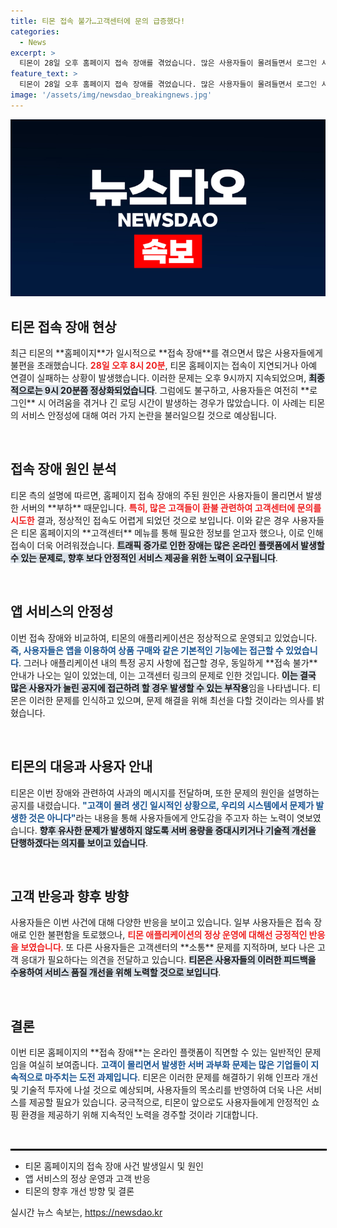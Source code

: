 ```yaml
---
title: 티몬 접속 불가…고객센터에 문의 급증했다!
categories:
  - News
excerpt: >
  티몬이 28일 오후 홈페이지 접속 장애를 겪었습니다. 많은 사용자들이 몰려들면서 로그인 시 어려움이 발생했으며, 애플리케이션 역시 일부 문제를 보였습니다. 티몬은 신속한 정상화를 약속했습니다.
feature_text: >
  티몬이 28일 오후 홈페이지 접속 장애를 겪었습니다. 많은 사용자들이 몰려들면서 로그인 시 어려움이 발생했으며, 애플리케이션 역시 일부 문제를 보였습니다. 티몬은 신속한 정상화를 약속했습니다.
image: '/assets/img/newsdao_breakingnews.jpg'
---
```


<p><img src="/assets/img/newsdao_breakingnews.jpg" alt="koreaapp 속보" /></p>

<h2 data-ke-size="size26">티몬 접속 장애 현상</h2>

<p data-ke-size="size16">최근 티몬의 **홈페이지**가 일시적으로 **접속 장애**를 겪으면서 많은 사용자들에게 불편을 초래했습니다. <b><span style="color: #ee2323;">28일 오후 8시 20분</span></b>, 티몬 홈페이지는 접속이 지연되거나 아예 연결이 실패하는 상황이 발생했습니다. 이러한 문제는 오후 9시까지 지속되었으며, <b><span style="background-color: #21538527;">최종적으로는 9시 20분쯤 정상화되었습니다</span></b>. 그럼에도 불구하고, 사용자들은 여전히 **로그인** 시 어려움을 겪거나 긴 로딩 시간이 발생하는 경우가 많았습니다. 이 사례는 티몬의 서비스 안정성에 대해 여러 가지 논란을 불러일으킬 것으로 예상됩니다. </p>

<p data-ke-size="size16">&nbsp;</p>

<h2 data-ke-size="size26">접속 장애 원인 분석</h2>

<p data-ke-size="size16">티몬 측의 설명에 따르면, 홈페이지 접속 장애의 주된 원인은 사용자들이 몰리면서 발생한 서버의 **부하** 때문입니다. <b><span style="color: #ee2323;">특히, 많은 고객들이 환불 관련하여 고객센터에 문의를 시도한</span></b> 결과, 정상적인 접속도 어렵게 되었던 것으로 보입니다. 이와 같은 경우 사용자들은 티몬 홈페이지의 **고객센터** 메뉴를 통해 필요한 정보를 얻고자 했으나, 이로 인해 접속이 더욱 어려워졌습니다. <b><span style="background-color: #21538527;">트래픽 증가로 인한 장애는 많은 온라인 플랫폼에서 발생할 수 있는 문제로, 향후 보다 안정적인 서비스 제공을 위한 노력이 요구됩니다</span></b>.</p>

<p data-ke-size="size16">&nbsp;</p>

<h2 data-ke-size="size26">앱 서비스의 안정성</h2>

<p data-ke-size="size16">이번 접속 장애와 비교하여, 티몬의 애플리케이션은 정상적으로 운영되고 있었습니다. <b><span style="color: #1a5490;">즉, 사용자들은 앱을 이용하여 상품 구매와 같은 기본적인 기능에는 접근할 수 있었습니다</span></b>. 그러나 애플리케이션 내의 특정 공지 사항에 접근할 경우, 동일하게 **접속 불가** 안내가 나오는 일이 있었는데, 이는 고객센터 링크의 문제로 인한 것입니다. <b><span style="background-color: #21538527;">이는 결국 많은 사용자가 눌린 공지에 접근하려 할 경우 발생할 수 있는 부작용</span></b>임을 나타냅니다. 티몬은 이러한 문제를 인식하고 있으며, 문제 해결을 위해 최선을 다할 것이라는 의사를 밝혔습니다.</p>

<p data-ke-size="size16">&nbsp;</p>

<h2 data-ke-size="size26">티몬의 대응과 사용자 안내</h2>

<p data-ke-size="size16">티몬은 이번 장애와 관련하여 사과의 메시지를 전달하며, 또한 문제의 원인을 설명하는 공지를 내렸습니다. <b><span style="color: #1a5490;">"고객이 몰려 생긴 일시적인 상황으로, 우리의 시스템에서 문제가 발생한 것은 아니다"</span></b>라는 내용을 통해 사용자들에게 안도감을 주고자 하는 노력이 엿보였습니다. <b><span style="background-color: #21538527;">향후 유사한 문제가 발생하지 않도록 서버 용량을 증대시키거나 기술적 개선을 단행하겠다는 의지를 보이고 있습니다</span></b>.</p>

<p data-ke-size="size16">&nbsp;</p>

<h2 data-ke-size="size26">고객 반응과 향후 방향</h2>

<p data-ke-size="size16">사용자들은 이번 사건에 대해 다양한 반응을 보이고 있습니다. 일부 사용자들은 접속 장애로 인한 불편함을 토로했으나, <b><span style="color: #ee2323;">티몬 애플리케이션의 정상 운영에 대해선 긍정적인 반응을 보였습니다</span></b>. 또 다른 사용자들은 고객센터의 **소통** 문제를 지적하며, 보다 나은 고객 응대가 필요하다는 의견을 전달하고 있습니다. <b><span style="background-color: #21538527;">티몬은 사용자들의 이러한 피드백을 수용하여 서비스 품질 개선을 위해 노력할 것으로 보입니다</span></b>.</p>

<p data-ke-size="size16">&nbsp;</p>

<h2 data-ke-size="size26">결론</h2>

<p data-ke-size="size16">이번 티몬 홈페이지의 **접속 장애**는 온라인 플랫폼이 직면할 수 있는 일반적인 문제임을 여실히 보여줍니다. <b><span style="color: #1a5490;">고객이 몰리면서 발생한 서버 과부화 문제는 많은 기업들이 지속적으로 마주치는 도전 과제입니다</span></b>. 티몬은 이러한 문제를 해결하기 위해 인프라 개선 및 기술적 투자에 나설 것으로 예상되며, 사용자들의 목소리를 반영하여 더욱 나은 서비스를 제공할 필요가 있습니다. 궁극적으로, 티몬이 앞으로도 사용자들에게 안정적인 쇼핑 환경을 제공하기 위해 지속적인 노력을 경주할 것이라 기대합니다.</p>

<p data-ke-size="size16">&nbsp;</p>

<hr style="border: 1px solid #000; width: 100%;">

<ul>
    <li>티몬 홈페이지의 접속 장애 사건 발생일시 및 원인</li>
    <li>앱 서비스의 정상 운영과 고객 반응</li>
    <li>티몬의 향후 개선 방향 및 결론</li>
</ul>
실시간 뉴스 속보는, <a href="https://newsdao.kr" rel="dofollow">https://newsdao.kr</a>


